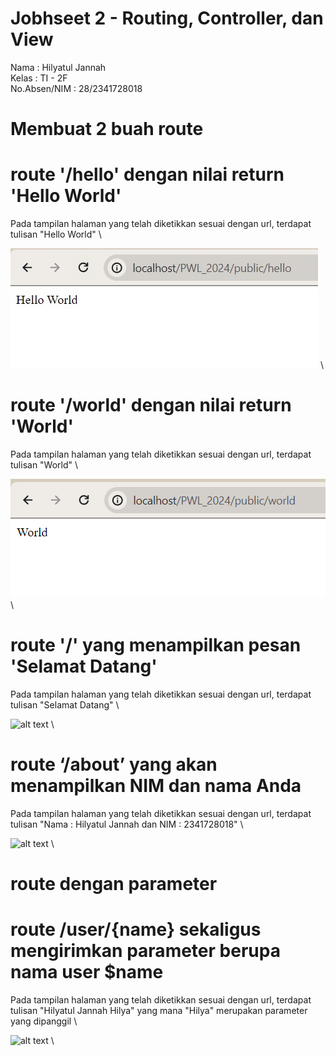 # Jobhseet 2 - Routing, Controller, dan View

Nama : Hilyatul Jannah \
Kelas : TI - 2F \
No.Absen/NIM : 28/2341728018

# Membuat 2 buah route

# route '/hello' dengan nilai return 'Hello World'

Pada tampilan halaman yang telah diketikkan sesuai dengan url, terdapat tulisan "Hello World" \

 ![alt text](pictures/hello.jpg) \

 # route '/world' dengan nilai return 'World'

 Pada tampilan halaman yang telah diketikkan sesuai dengan url, terdapat tulisan "World" \

 ![alt text](pictures/world.png) \

# route '/' yang menampilkan pesan 'Selamat Datang'

 Pada tampilan halaman yang telah diketikkan sesuai dengan url, terdapat tulisan "Selamat Datang" \

 ![alt text](<welcome.png>) \

 # route ‘/about’ yang akan menampilkan NIM dan nama Anda

Pada tampilan halaman yang telah diketikkan sesuai dengan url, terdapat tulisan "Nama : Hilyatul Jannah dan NIM : 2341728018" \

 ![alt text](<about.png>) \

# route dengan parameter

# route /user/{name} sekaligus mengirimkan parameter berupa nama user $name

Pada tampilan halaman yang telah diketikkan sesuai dengan url, terdapat tulisan "Hilyatul Jannah Hilya" yang mana "Hilya" merupakan parameter yang dipanggil \


![alt text](<parameter.png>) \
